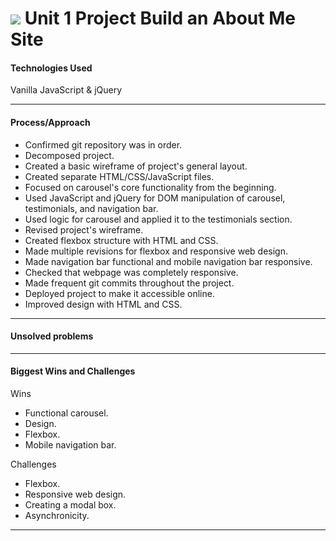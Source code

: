 # ![](https://ga-dash.s3.amazonaws.com/production/assets/logo-9f88ae6c9c3871690e33280fcf557f33.png) Unit 1 Project Build an About Me Site

#### Technologies Used

Vanilla JavaScript & jQuery


---

#### Process/Approach

- Confirmed git repository was in order.
- Decomposed project.
- Created a basic wireframe of project's general layout.
- Created separate HTML/CSS/JavaScript files.
- Focused on carousel's core functionality from the beginning.
- Used JavaScript and jQuery for DOM manipulation of carousel, testimonials, and navigation bar.
- Used logic for carousel and applied it to the testimonials section.
- Revised project's wireframe.
- Created flexbox structure with HTML and CSS.
- Made multiple revisions for flexbox and responsive web design.
- Made navigation bar functional and mobile navigation bar responsive.
- Checked that webpage was completely responsive.
- Made frequent git commits throughout the project.
- Deployed project to make it accessible online.
- Improved design with HTML and CSS.


---

#### Unsolved problems


---

#### Biggest Wins and Challenges

Wins

- Functional carousel.
- Design.
- Flexbox.
- Mobile navigation bar.


Challenges

- Flexbox.
- Responsive web design.
- Creating a modal box.
- Asynchronicity.


---
